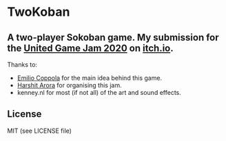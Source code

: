 # TwoKoban  

## A two-player Sokoban game. My submission for the [United Game Jam 2020](https://itch.io/jam/united-game-jam-2020) on [itch.io](https://itch.io/).  

Thanks to:

- [Emilio Coppola](https://www.youtube.com/playlist?list=PLQsiR7DILTcyz3qHGXvQstsB81O1NcBPM) for the main idea behind this game.
- [Harshit Arora](https://www.youtube.com/channel/UC9PRdJ2wyB9C3_wbIKNhLMQ/) for organising this jam.
- kenney.nl for most (if not all) of the art and sound effects.  

## License

MIT (see LICENSE file)